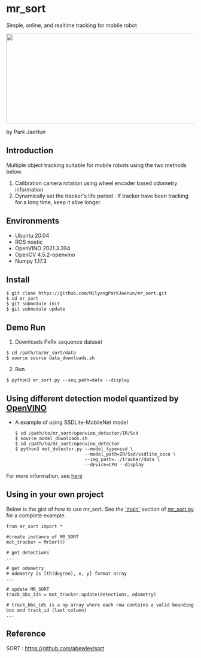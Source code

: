 # mr_sort
Simple, online, and realtime tracking for mobile robot

<p align="center">
<img src=https://user-images.githubusercontent.com/22341340/134169357-9407a12c-7a6b-45f6-988e-8f68d8908f91.gif width="640" height="240">
</p>

by Park JaeHun

## Introduction
Multiple object tracking suitable for mobile robots using the two methods below.
1. Calibration camera rotation using wheel encoder based odometry information
2. Dynamically set the tracker's life period : If tracker have been tracking for a long time, keep it alive longer.

## Environments
- Ubuntu 20.04
- ROS noetic
- OpenVINO 2021.3.394
- OpenCV 4.5.2-openvino
- Numpy 1.17.3

## Install
```
$ git clone https://github.com/MilyangParkJaeHun/mr_sort.git
$ cd mr_sort
$ git submodule init
$ git submodule update
```

## Demo Run
1. Downloads PxRx sequence dataset
```
$ cd /path/to/mr_sort/data
$ source source data_downloads.sh
```
2. Run
```
$ python3 mr_sort.py --seq_path=data --display
```

## Using different detection model quantized by [OpenVINO](https://docs.openvinotoolkit.org/latest/openvino_docs_MO_DG_Deep_Learning_Model_Optimizer_DevGuide.html)
- A example of using SSDLite-MobileNet model
  ```
  $ cd /path/to/mr_sort/openvino_detector/IR/Ssd
  $ source model_downloads.sh
  $ cd /path/to/mr_sort/openvino_detector
  $ python3 mot_detector.py --model_type=ssd \
                            --model_path=IR/Ssd/ssdlite_coco \
                            --img_path=../tracker/data \
                            --device=CPU --display
  ```
For more information, see [here](https://github.com/MilyangParkJaeHun/openvino_detector)

## Using in your own project
Below is the gist of how to use mr_sort. See the ['main'](https://github.com/MilyangParkJaeHun/mr_sort/blob/fd0adc0b6b2ad8c55c98e6d8ab20570c99791093/tracker/mr_sort.py#L353) section of [mr_sort.py](https://github.com/MilyangParkJaeHun/mr_sort/blob/fd0adc0b6b2ad8c55c98e6d8ab20570c99791093/tracker/mr_sort.py) for a complete example.
```
from mr_sort import *

#create instance of MR_SORT
mot_tracker = MrSort() 

# get detections
...

# get odometry
# odometry is [th(degree), x, y] format array
...

# update MR_SORT
track_bbs_ids = mot_tracker.update(detections, odometry)

# track_bbs_ids is a np array where each row contains a valid bounding box and track_id (last column)
...

```
## Reference
SORT : https://github.com/abewley/sort
